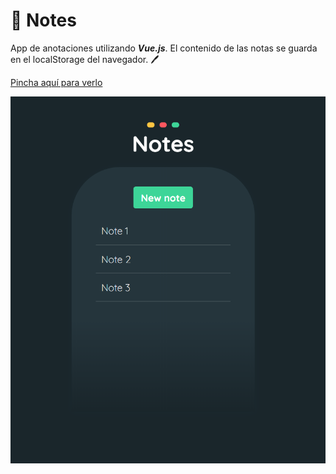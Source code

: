 # 📝 Notes

App de anotaciones utilizando ***Vue.js***. El contenido de las notas se guarda en el localStorage del navegador. 🖊️

[Pincha aquí para verlo](https://thamaragerigr.github.io/Notes/])

![Screenshot](/src/assets/screenshot.png)
